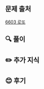 ## 문제 출처

<a href="https://www.acmicpc.net/problem/6603" rel="nofollow">6603 로또</a>

## 🔍 풀이



## ✏️ 추가 지식



## 😊 후기

